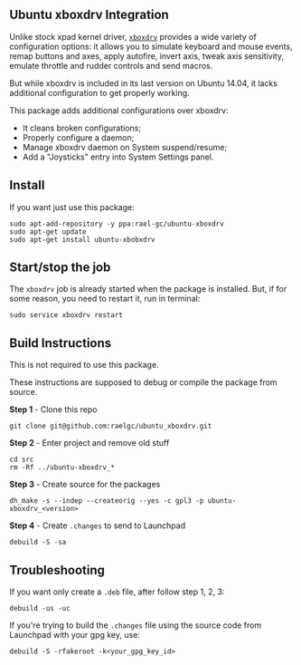 Ubuntu xboxdrv Integration
----------------------------

Unlike stock xpad kernel driver, [`xboxdrv`](http://pingus.seul.org/~grumbel/xboxdrv/) provides a wide variety of configuration options: it allows you to simulate keyboard and mouse events, remap buttons and axes, apply autofire, invert axis, tweak axis sensitivity, emulate throttle and rudder controls and send macros.

But while xboxdrv is included in its last version on Ubuntu 14.04, it lacks additional configuration to get properly working.

This package adds additional configurations over xboxdrv:

- It cleans broken configurations;
- Properly configure a daemon;
- Manage xboxdrv daemon on System suspend/resume;
- Add a "Joysticks" entry into System Settings panel.


## Install

If you want just use this package:

```term
sudo apt-add-repository -y ppa:rael-gc/ubuntu-xboxdrv
sudo apt-get update
sudo apt-get install ubuntu-xbobxdrv
```

## Start/stop the job

The `xboxdrv` job is already started when the package is installed. But, if for some reason, you need to restart it, run in terminal:

```term
sudo service xboxdrv restart
```

## Build Instructions

This is not required to use this package.

These instructions are supposed to debug or compile the package from source.

**Step 1** - Clone this repo

```term
git clone git@github.com:raelgc/ubuntu_xboxdrv.git
```

**Step 2** - Enter project and remove old stuff

```term
cd src
rm -Rf ../ubuntu-xboxdrv_*
```
**Step 3** - Create source for the packages

```term
dh_make -s --indep --createorig --yes -c gpl3 -p ubuntu-xboxdrv_<version>
```

**Step 4** - Create `.changes` to send to Launchpad

```term
debuild -S -sa
```

## Troubleshooting

If you want only create a `.deb` file, after follow step 1, 2, 3:

```term
debuild -us -uc
```

If you're trying to build the `.changes` file using the source code from Launchpad with your gpg key, use:

```term
debuild -S -rfakeroot -k<your_gpg_key_id>
```
